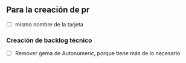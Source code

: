 ## Para la creación de pr
- [ ] mismo nombre de la tarjeta

### Creación de backlog técnico
- [ ] Remover gema de Autonumeric, porque tiene más de lo necesario


